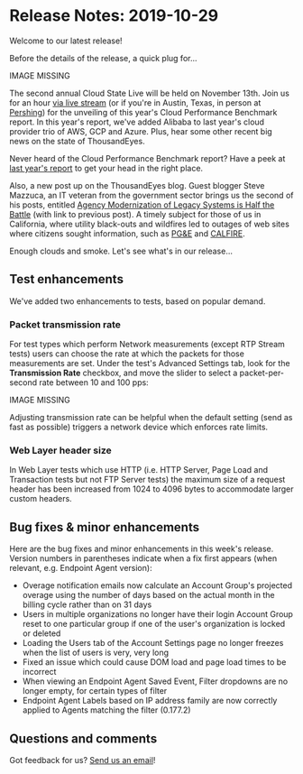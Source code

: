 # Release Notes: 2019-10-29

Welcome to our latest release!

Before the details of the release, a quick plug for...

IMAGE MISSING

The second annual Cloud State Live will be held on November 13th. Join us for an hour [via live stream](https://www.thousandeyes.com/cloud-state-live) \(or if you're in Austin, Texas, in person at [Pershing](https://thepershing.com/)\) for the unveiling of this year's Cloud Performance Benchmark report. In this year's report, we've added Alibaba to last year's cloud provider trio of AWS, GCP and Azure. Plus, hear some other recent big news on the state of ThousandEyes.

Never heard of the Cloud Performance Benchmark report? Have a peek at [last year's report](https://www.thousandeyes.com/resources/2018-public-cloud-performance-benchmark-report) to get your head in the right place.

Also, a new post up on the ThousandEyes blog. Guest blogger Steve Mazzuca, an IT veteran from the government sector brings us the second of his posts, entitled [Agency Modernization of Legacy Systems is Half the Battle](https://blog.thousandeyes.com/agency-modernization-of-legacy-systems-is-half-the-battle/) \(with link to previous post\). A timely subject for those of us in California, where utility black-outs and wildfires led to outages of web sites where citizens sought information, such as [PG&E](https://blog.thousandeyes.com/pge-web-servers-go-dark-amid-looming-power-shutdown/) and [CALFIRE](https://znzzrb.share.thousandeyes.com/view/tests/?roundId=1572277920&metric=availability&scenarioId=httpServer&testId=1137468).

Enough clouds and smoke. Let's see what's in our release...

## Test enhancements

We've added two enhancements to tests, based on popular demand.

### Packet transmission rate

For test types which perform Network measurements \(except RTP Stream tests\) users can choose the rate at which the packets for those measurements are set. Under the test's Advanced Settings tab, look for the **Transmission Rate** checkbox, and move the slider to select a packet-per-second rate between 10 and 100 pps:

IMAGE MISSING

Adjusting transmission rate can be helpful when the default setting \(send as fast as possible\) triggers a network device which enforces rate limits.

### Web Layer header size

In Web Layer tests which use HTTP \(i.e. HTTP Server, Page Load and Transaction tests but not FTP Server tests\) the maximum size of a request header has been increased from 1024 to 4096 bytes to accommodate larger custom headers.

## Bug fixes & minor enhancements

Here are the bug fixes and minor enhancements in this week's release. Version numbers in parentheses indicate when a fix first appears \(when relevant, e.g. Endpoint Agent version\):

* Overage notification emails now calculate an Account Group's projected overage using the number of days based on the actual month in the billing cycle rather than on 31 days
* Users in multiple organizations no longer have their login Account Group reset to one particular group if one of the user's organization is locked or deleted
* Loading the Users tab of the Account Settings page no longer freezes when the list of users is very, very long
* Fixed an issue which could cause DOM load and page load times to be incorrect
* When viewing an Endpoint Agent Saved Event, Filter dropdowns are no longer empty, for certain types of filter
* Endpoint Agent Labels based on IP address family are now correctly applied to Agents matching the filter \(0.177.2\)

## Questions and comments

Got feedback for us? [Send us an email](mailto:support@thousandeyes.com?subject=2019-10-29+Release+Update)!

